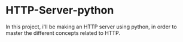 # HTTP-Server-python
In this project, i'll be making an HTTP server using python, in order to master the different concepts related to HTTP.
